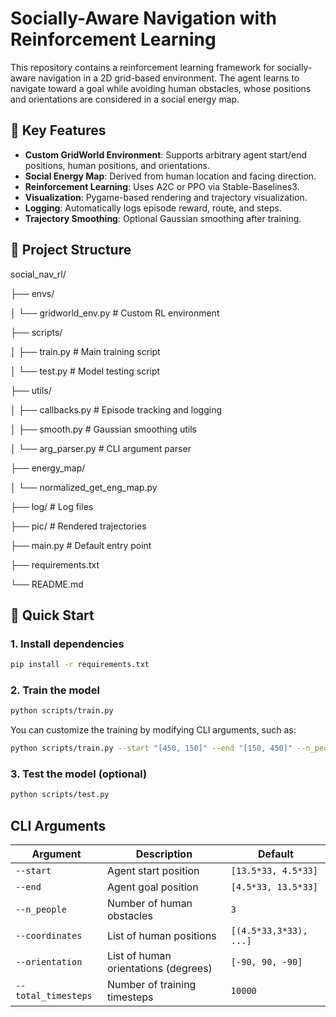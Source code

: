 # Socially-Aware Navigation with Reinforcement Learning

This repository contains a reinforcement learning framework for socially-aware navigation in a 2D grid-based environment. The agent learns to navigate toward a goal while avoiding human obstacles, whose positions and orientations are considered in a social energy map.

## 🧠 Key Features

- **Custom GridWorld Environment**: Supports arbitrary agent start/end positions, human positions, and orientations.
- **Social Energy Map**: Derived from human location and facing direction.
- **Reinforcement Learning**: Uses A2C or PPO via Stable-Baselines3.
- **Visualization**: Pygame-based rendering and trajectory visualization.
- **Logging**: Automatically logs episode reward, route, and steps.
- **Trajectory Smoothing**: Optional Gaussian smoothing after training.

## 📁 Project Structure

social_nav_rl/

├── envs/

│ └── gridworld_env.py # Custom RL environment

├── scripts/

│ ├── train.py # Main training script

│ └── test.py # Model testing script

├── utils/

│ ├── callbacks.py # Episode tracking and logging

│ ├── smooth.py # Gaussian smoothing utils

│ └── arg_parser.py # CLI argument parser

├── energy_map/

│ └── normalized_get_eng_map.py

├── log/ # Log files

├── pic/ # Rendered trajectories

├── main.py # Default entry point

├── requirements.txt

└── README.md


## 🚀 Quick Start

### 1. Install dependencies

```bash
pip install -r requirements.txt
```


### 2. Train the model

```bash
python scripts/train.py
```

You can customize the training by modifying CLI arguments, such as:
```bash
python scripts/train.py --start "[450, 150]" --end "[150, 450]" --n_people 3
```
 
### 3. Test the model (optional)
```bash
python scripts/test.py
```
## CLI Arguments

| Argument            | Description                          | Default                |
| ------------------- | ------------------------------------ | ---------------------- |
| `--start`           | Agent start position                 | `[13.5*33, 4.5*33]`    |
| `--end`             | Agent goal position                  | `[4.5*33, 13.5*33]`    |
| `--n_people`        | Number of human obstacles            | `3`                    |
| `--coordinates`     | List of human positions              | `[(4.5*33,3*33), ...]` |
| `--orientation`     | List of human orientations (degrees) | `[-90, 90, -90]`       |
| `--total_timesteps` | Number of training timesteps         | `10000`                |

